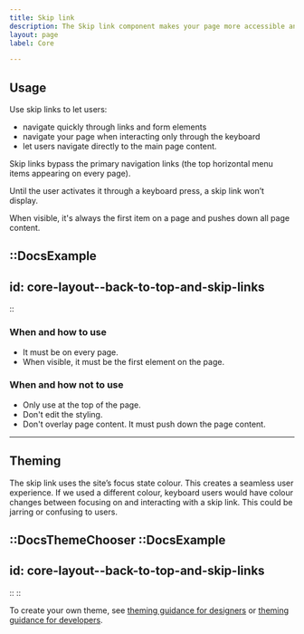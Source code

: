 ```yaml
---
title: Skip link
description: The Skip link component makes your page more accessible and easier to navigate, by helping keyboard users skip to the main content on a page.
layout: page
label: Core

---
```


## Usage

Use skip links to let users:
- navigate quickly through links and form elements 
- navigate your page when interacting only through the keyboard
- let users navigate directly to the main page content. 

Skip links bypass the primary navigation links (the top horizontal menu items appearing on every page).

Until the user activates it through a keyboard press, a skip link won’t display.

When visible, it's always the first item on a page and pushes down all page content.

::DocsExample
---
id: core-layout--back-to-top-and-skip-links
---
::

### When and how to use
- It must be on every page.
- When visible, it must be the first element on the page.

### When and how not to use
- Only use at the top of the page.
- Don't edit the styling.
- Don't overlay page content. It must push down the page content.

---

## Theming

The skip link uses the site’s focus state colour. This creates a seamless user experience. If we used a different colour, keyboard users would have colour changes between focusing on and interacting with a skip link. This could be jarring or confusing to users.

::DocsThemeChooser
  ::DocsExample
  ---
  id: core-layout--back-to-top-and-skip-links
  ---
  ::
::

To create your own theme, see [theming guidance for designers]() or [theming guidance for developers]().
